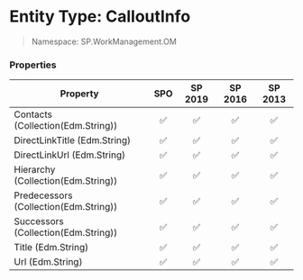 # Entity Type: CalloutInfo

> Namespace: SP.WorkManagement.OM

### Properties

Property | SPO | SP 2019 | SP 2016 | SP 2013
----------|:---:|:-------:|:-------:|:-------:
Contacts (Collection(Edm.String)) | ✅ | ✅ | ✅ | ✅
DirectLinkTitle (Edm.String) | ✅ | ✅ | ✅ | ✅
DirectLinkUrl (Edm.String) | ✅ | ✅ | ✅ | ✅
Hierarchy (Collection(Edm.String)) | ✅ | ✅ | ✅ | ✅
Predecessors (Collection(Edm.String)) | ✅ | ✅ | ✅ | ✅
Successors (Collection(Edm.String)) | ✅ | ✅ | ✅ | ✅
Title (Edm.String) | ✅ | ✅ | ✅ | ✅
Url (Edm.String) | ✅ | ✅ | ✅ | ✅